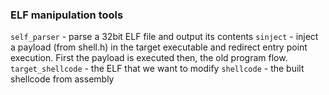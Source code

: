 ### ELF manipulation tools ###

```self_parser``` - parse a 32bit ELF file and output its contents
```sinject```     - inject a payload (from shell.h) in the target executable
                    and redirect entry point execution. First the payload is
                    executed then, the old program flow.
```target_shellcode``` - the ELF that we want to modify
```shellcode```   - the built shellcode from assembly
